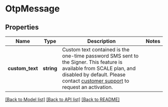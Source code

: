 # OtpMessage

## Properties
Name | Type | Description | Notes
------------ | ------------- | ------------- | -------------
**custom_text** | **string** | Custom text contained is the one-time password SMS sent to the Signer. This feature is available from SCALE plan, and disabled by default. Please contact [customer support](https://yousign.app/auth/workspace/help) to request an activation. | 

[[Back to Model list]](../../README.md#documentation-for-models) [[Back to API list]](../../README.md#documentation-for-api-endpoints) [[Back to README]](../../README.md)

